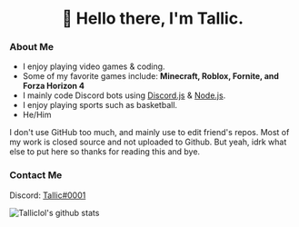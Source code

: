 <h1 align="center">👋 Hello there, I'm Tallic.</h1>

### About Me
- I enjoy playing video games & coding.
- Some of my favorite games include: **Minecraft, Roblox, Fornite, and Forza Horizon 4**
- I mainly code Discord bots using [Discord.js](https://discord.js.org/#/) & [Node.js](https://nodejs.org/en/).
- I enjoy playing sports such as basketball.
- He/Him

I don't use GitHub too much, and mainly use to edit friend's repos. Most of my work is closed source and not uploaded to Github. But yeah, idrk what else to put here so thanks for reading this and bye.



### Contact Me
Discord: [Tallic#0001](https://discord.com/users/817123942774210611)

  

![Talliclol's github stats](https://github-readme-stats.vercel.app/api?username=Talliclol&show_icons=true&hide_border=true&theme=dark)

</details>
